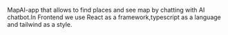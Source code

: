 MapAI-app that allows to find places and see map by chatting with AI chatbot.In Frontend we use React as a framework,typescript as a language and tailwind as a style.
